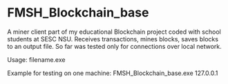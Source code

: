 # FMSH_Blockchain_base

A miner client part of my educational Blockchain project coded with school students at SESC NSU. 
Receives transactions, mines blocks, saves blocks to an output file. So far was tested only for connections over local network.

Usage: filename.exe <IP address of the server>

Example for testing on one machine: FMSH_Blockchain_base.exe 127.0.0.1
